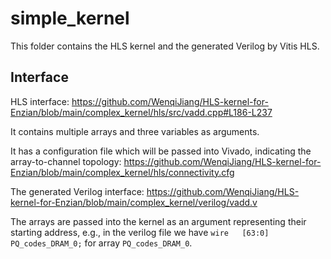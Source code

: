# simple_kernel

This folder contains the HLS kernel and the generated Verilog by Vitis HLS.

## Interface

HLS interface: https://github.com/WenqiJiang/HLS-kernel-for-Enzian/blob/main/complex_kernel/hls/src/vadd.cpp#L186-L237

It contains multiple arrays and three variables as arguments.

It has a configuration file which will be passed into Vivado, indicating the array-to-channel topology: https://github.com/WenqiJiang/HLS-kernel-for-Enzian/blob/main/complex_kernel/hls/connectivity.cfg

The generated Verilog interface: https://github.com/WenqiJiang/HLS-kernel-for-Enzian/blob/main/complex_kernel/verilog/vadd.v

The arrays are passed into the kernel as an argument representing their starting address, e.g., in the verilog file we have `wire   [63:0] PQ_codes_DRAM_0;` for array `PQ_codes_DRAM_0`.

